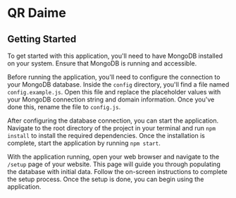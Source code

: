 # QR Daime

## Getting Started

To get started with this application, you'll need to have MongoDB installed on your system. Ensure that MongoDB is running and accessible.

Before running the application, you'll need to configure the connection to your MongoDB database. Inside the `config` directory, you'll find a file named `config.example.js`. Open this file and replace the placeholder values with your MongoDB connection string and domain information. Once you've done this, rename the file to `config.js`.

After configuring the database connection, you can start the application. Navigate to the root directory of the project in your terminal and run `npm install` to install the required dependencies. Once the installation is complete, start the application by running `npm start`.

With the application running, open your web browser and navigate to the `/setup` page of your website. This page will guide you through populating the database with initial data. Follow the on-screen instructions to complete the setup process. Once the setup is done, you can begin using the application.
